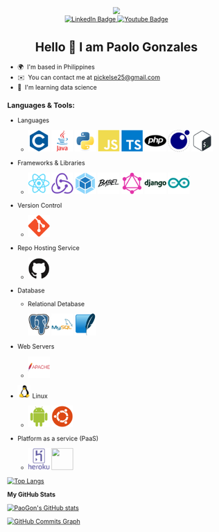 <div id="header" align="center">
  <img src="https://media2.giphy.com/media/xUA7bdpLxQhsSQdyog/giphy.gif?cid=790b7611862e43d189884fe4edf2ca2598db658fefe42e70&rid=giphy.gif&ct=g" width="300"/>
  <div id="badges">
    <a href="your-linkedin-URL">
      <img src="https://img.shields.io/badge/LinkedIn-blue?style=for-the-badge&logo=linkedin&logoColor=white" alt="LinkedIn Badge"/>
    </a>
    <a href="http://www.instagram.com/raabbittttttt/">
      <img src="https://img.shields.io/badge/Instagram-red?style=for-the-badge&logo=instagram&logoColor=white" alt="Youtube Badge"/>
    </a>
  </div>
  <h1> Hello 👋 I am Paolo Gonzales</h1>
</div>

* 🌍  I'm based in Philippines
* ✉️  You can contact me at [pickelse25@gmail.com](mailto:pickelse25@gmail.com)
* 🧠  I'm learning data science

### Languages & Tools:
* Languages
  * <div>
    <img src="https://github.com/devicons/devicon/blob/master/icons/c/c-plain.svg" width="50" height="50" />
    <img src="https://github.com/devicons/devicon/blob/master/icons/java/java-original-wordmark.svg" width="50" height="50"/>
    <img src="https://github.com/devicons/devicon/blob/master/icons/python/python-original.svg" width="50" height=50/>
    <img src="https://github.com/devicons/devicon/blob/master/icons/javascript/javascript-plain.svg" width="50" height=50/>
    <img src="https://github.com/devicons/devicon/blob/master/icons/typescript/typescript-plain.svg" width="50" height=50/>
    <img src="https://github.com/devicons/devicon/blob/master/icons/php/php-plain.svg" width="50" height=50/>
    <img src="https://github.com/devicons/devicon/blob/master/icons/lua/lua-original.svg" width="50" height=50/>
    <img src="https://github.com/devicons/devicon/blob/master/icons/bash/bash-original.svg" width="50" height=50/>
  </div>

* Frameworks & Libraries
  * <div>
      <img src="https://github.com/devicons/devicon/blob/master/icons/react/react-original.svg" width="50" height=50/>
      <img src="https://github.com/devicons/devicon/blob/master/icons/redux/redux-original.svg" width="50" height=50/>
      <img src="https://github.com/devicons/devicon/blob/master/icons/webpack/webpack-original.svg" width="50" height=50/>
      <img src="https://github.com/devicons/devicon/blob/master/icons/babel/babel-plain.svg" width="50" height=50/>
      <img src="https://github.com/devicons/devicon/blob/master/icons/graphql/graphql-plain.svg" width="50" height=50/>
      <img src="https://github.com/devicons/devicon/blob/master/icons/django/django-plain-wordmark.svg" width="50" height=50/>
      <img src="https://github.com/devicons/devicon/blob/master/icons/arduino/arduino-original.svg" width="50" height=50/>
  </div>

* Version Control
  * <div>
      <img src="https://github.com/devicons/devicon/blob/master/icons/git/git-original.svg" width="50" height=50/>
  </div>

* Repo Hosting Service
  * <div>
    <img src="https://github.com/devicons/devicon/blob/master/icons/github/github-original.svg" width="50" height=50/>
  </div>

* Database
  * <div>
    <p>Relational Detabase</p>
    <div>
      <img src="https://github.com/devicons/devicon/blob/master/icons/postgresql/postgresql-original.svg" width="50" height=50/>
      <img src="https://github.com/devicons/devicon/blob/master/icons/mysql/mysql-original-wordmark.svg" width="50" height=50/>
      <img src="https://github.com/devicons/devicon/blob/master/icons/sqlite/sqlite-original.svg" width="50" height=50/>
    </div>
  </div>

* Web Servers
  * <div>
      <img src="https://github.com/devicons/devicon/blob/master/icons/apache/apache-original-wordmark.svg" width="50" height=50/>
  </div>

* <img src="https://github.com/devicons/devicon/blob/master/icons/linux/linux-original.svg" width="30" height="30"> Linux
  * <div>
    <img src="https://github.com/devicons/devicon/blob/master/icons/android/android-original.svg" width="50" height=50/>
    <img src="https://github.com/devicons/devicon/blob/master/icons/ubuntu/ubuntu-plain.svg" width="50" height=50/>
  </div>

* Platform as a service (PaaS)
  * <div> 
      <img src="https://github.com/devicons/devicon/blob/master/icons/heroku/heroku-original-wordmark.svg" width="50" height=50/>
      <img src="https://cdn.freebiesupply.com/logos/large/2x/netlify-logo-png-transparent.png" width="50" height=50/>
  </div>


[![Top Langs](https://github-readme-stats-ten-gilt.vercel.app/api/top-langs/?username=PaoGon&layout=compact&theme=vision-friendly-dark)](https://github.com/anuraghazra/github-readme-stats)
                    
<b>My GitHub Stats</b>

<a href="http://www.github.com/PaoGon"><img src="https://github-readme-stats-ten-gilt.vercel.app/api?username=PaoGon&show_icons=true&hide=&count_private=true&title_color=0891b2&text_color=ffffff&icon_color=0891b2&bg_color=1c1917&hide_border=true&show_icons=true" alt="PaoGon's GitHub stats" /></a>

<a href="http://www.github.com/PaoGon"><img src="https://activity-graph.herokuapp.com/graph?username=PaoGon&bg_color=1c1917&color=ffffff&line=0891b2&point=ffffff&area_color=1c1917&area=true&hide_border=true&custom_title=GitHub%20Commits%20Graph" alt="GitHub Commits Graph" /></a>
